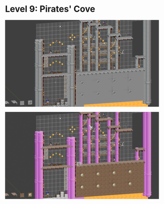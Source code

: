 # Level 9:  Pirates' Cove

![blender_8tXGq5Z1YC.png](Level%209%20Pirates'%20Cove%2022547b541aba804a8873cef952cdb0d7/blender_8tXGq5Z1YC.png)

![4HKjDbbd1n.jpg](Level%209%20Pirates'%20Cove%2022547b541aba804a8873cef952cdb0d7/4HKjDbbd1n.jpg)